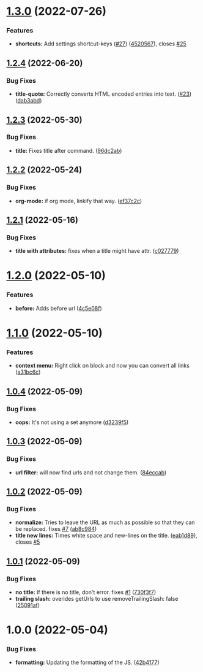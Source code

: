 # [1.3.0](https://github.com/PaulKinlan/logseq-webpage-title/compare/v1.2.4...v1.3.0) (2022-07-26)


### Features

* **shortcuts:** Add settings shortcut-keys ([#27](https://github.com/PaulKinlan/logseq-webpage-title/issues/27)) ([4520567](https://github.com/PaulKinlan/logseq-webpage-title/commit/4520567d68b76204f5a084cc6a19f8ea39d05cb2)), closes [#25](https://github.com/PaulKinlan/logseq-webpage-title/issues/25)

## [1.2.4](https://github.com/PaulKinlan/logseq-webpage-title/compare/v1.2.3...v1.2.4) (2022-06-20)

### Bug Fixes

- **title-quote:** Correctly converts HTML encoded entries into text. ([#23](https://github.com/PaulKinlan/logseq-webpage-title/issues/23)) ([dab3abd](https://github.com/PaulKinlan/logseq-webpage-title/commit/dab3abd3ff2f36f0b3b5cd4b6d5d1c8ea595b61b))

## [1.2.3](https://github.com/PaulKinlan/logseq-webpage-title/compare/v1.2.2...v1.2.3) (2022-05-30)

### Bug Fixes

- **title:** Fixes title after command. ([96dc2ab](https://github.com/PaulKinlan/logseq-webpage-title/commit/96dc2ab9078f680d739ed8d63ee84982a2fb3af8))

## [1.2.2](https://github.com/PaulKinlan/logseq-webpage-title/compare/v1.2.1...v1.2.2) (2022-05-24)

### Bug Fixes

- **org-mode:** if org mode, linkify that way. ([ef37c2c](https://github.com/PaulKinlan/logseq-webpage-title/commit/ef37c2c0e95ed38e978a8e406ddaaa84c0c30a79))

## [1.2.1](https://github.com/PaulKinlan/logseq-webpage-title/compare/v1.2.0...v1.2.1) (2022-05-16)

### Bug Fixes

- **title with attributes:** fixes when a title might have attr. ([c027779](https://github.com/PaulKinlan/logseq-webpage-title/commit/c02777975735ce0c9d5f8bf1cf1809b0da15152f))

# [1.2.0](https://github.com/PaulKinlan/logseq-webpage-title/compare/v1.1.0...v1.2.0) (2022-05-10)

### Features

- **before:** Adds before url ([4c5e08f](https://github.com/PaulKinlan/logseq-webpage-title/commit/4c5e08fe9502707272c04ace721170fc3ef2db78))

# [1.1.0](https://github.com/PaulKinlan/logseq-webpage-title/compare/v1.0.4...v1.1.0) (2022-05-10)

### Features

- **context menu:** Right click on block and now you can convert all links ([a31bc6c](https://github.com/PaulKinlan/logseq-webpage-title/commit/a31bc6c2f0d5e20a6e2ccc9046913a0bc255fc30))

## [1.0.4](https://github.com/PaulKinlan/logseq-webpage-title/compare/v1.0.3...v1.0.4) (2022-05-09)

### Bug Fixes

- **oops:** It's not using a set anymore ([d3239f5](https://github.com/PaulKinlan/logseq-webpage-title/commit/d3239f5b8bfb40dfdbe87a8b2f7674ac983083ee))

## [1.0.3](https://github.com/PaulKinlan/logseq-webpage-title/compare/v1.0.2...v1.0.3) (2022-05-09)

### Bug Fixes

- **url filter:** will now find urls and not change them. ([84eccab](https://github.com/PaulKinlan/logseq-webpage-title/commit/84eccab7ed19438592859b155c87d718103df32e))

## [1.0.2](https://github.com/PaulKinlan/logseq-webpage-title/compare/v1.0.1...v1.0.2) (2022-05-09)

### Bug Fixes

- **normalize:** Tries to leave the URL as much as possible so that they can be replaced. fixes [#7](https://github.com/PaulKinlan/logseq-webpage-title/issues/7) ([ab8c984](https://github.com/PaulKinlan/logseq-webpage-title/commit/ab8c984242eef0a5bd72cfe90783e369379e0d9b))
- **title new lines:** Times white space and new-lines on the title. ([eab1d89](https://github.com/PaulKinlan/logseq-webpage-title/commit/eab1d8997ca748d1db7bea9e9d8aafe784f1119e)), closes [#5](https://github.com/PaulKinlan/logseq-webpage-title/issues/5)

## [1.0.1](https://github.com/PaulKinlan/logseq-webpage-title/compare/v1.0.0...v1.0.1) (2022-05-09)

### Bug Fixes

- **no title:** If there is no title, don't error. fixes [#1](https://github.com/PaulKinlan/logseq-webpage-title/issues/1) ([730f3f7](https://github.com/PaulKinlan/logseq-webpage-title/commit/730f3f770dd07ce19f227427efd4d4f305a26230))
- **trailing slash:** overides getUrls to use removeTrailingSlash: false ([25091af](https://github.com/PaulKinlan/logseq-webpage-title/commit/25091afcc73d6a2c016bda6e7db923a6f5380840))

# 1.0.0 (2022-05-04)

### Bug Fixes

- **formatting:** Updating the formatting of the JS. ([42b4177](https://github.com/PaulKinlan/logseq-webpage-title/commit/42b417721d6ef79a516ab78dd82f5ec829739e46))
